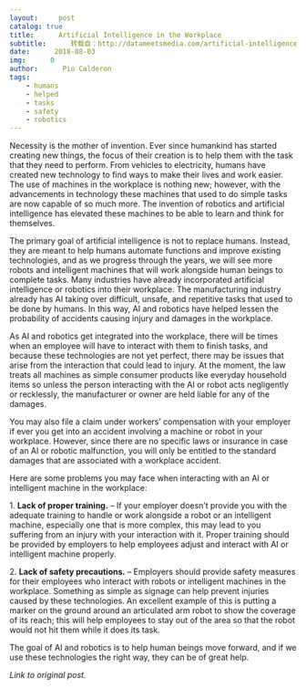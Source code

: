 ```yaml
---
layout:     post
catalog: true
title:      Artificial Intelligence in the Workplace
subtitle:      转载自：http://datameetsmedia.com/artificial-intelligence-in-the-workplace/
date:      2018-08-03
img:      0
author:      Pio Calderon
tags:
    - humans
    - helped
    - tasks
    - safety
    - robotics
---
```






Necessity is the mother of invention. Ever since humankind has started creating new things, the focus of their creation is to help them with the task that they need to perform. From vehicles to electricity, humans have created new technology to find ways to make their lives and work easier. The use of machines in the workplace is nothing new; however, with the advancements in technology these machines that used to do simple tasks are now capable of so much more. The invention of robotics and artificial intelligence has elevated these machines to be able to learn and think for themselves.

The primary goal of artificial intelligence is not to replace humans. Instead, they are meant to help humans automate functions and improve existing technologies, and as we progress through the years, we will see more robots and intelligent machines that will work alongside human beings to complete tasks. Many industries have already incorporated artificial intelligence or robotics into their workplace. The manufacturing industry already has AI taking over difficult, unsafe, and repetitive tasks that used to be done by humans. In this way, AI and robotics have helped lessen the probability of accidents causing injury and damages in the workplace.

As AI and robotics get integrated into the workplace, there will be times when an employee will have to interact with them to finish tasks, and because these technologies are not yet perfect, there may be issues that arise from the interaction that could lead to injury. At the moment, the law treats all machines as simple consumer products like everyday household items so unless the person interacting with the AI or robot acts negligently or recklessly, the manufacturer or owner are held liable for any of the damages.





You may also file a claim under workers’ compensation with your employer if ever you get into an accident involving a machine or robot in your workplace. However, since there are no specific laws or insurance in case of an AI or robotic malfunction, you will only be entitled to the standard damages that are associated with a workplace accident.

Here are some problems you may face when interacting with an AI or intelligent machine in the workplace:

1. **Lack of proper training.** – If your employer doesn’t provide you with the adequate training to handle or work alongside a robot or an intelligent machine, especially one that is more complex, this may lead to you suffering from an injury with your interaction with it. Proper training should be provided by employers to help employees adjust and interact with AI or intelligent machine properly.

2. **Lack of safety precautions.** – Employers should provide safety measures for their employees who interact with robots or intelligent machines in the workplace. Something as simple as signage can help prevent injuries caused by these technologies. An excellent example of this is putting a marker on the ground around an articulated arm robot to show the coverage of its reach; this will help employees to stay out of the area so that the robot would not hit them while it does its task.

The goal of AI and robotics is to help human beings move forward, and if we use these technologies the right way, they can be of great help.

*Link to original post.*




 
